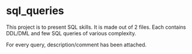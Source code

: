 # sql_queries

This project is to present SQL skills. It is made out of 2 files.
Each contains DDL/DML and few SQL queries of various complexity.

For every query, description/comment has been attached.